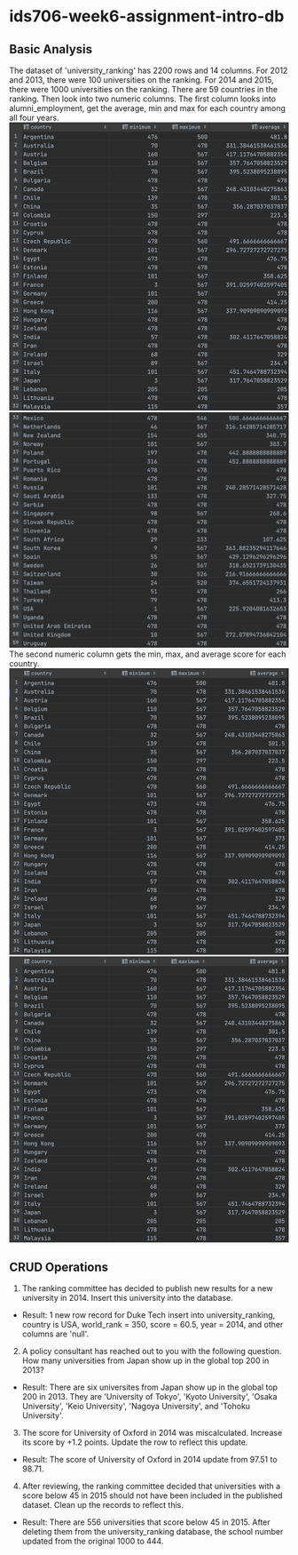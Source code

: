 # ids706-week6-assignment-intro-db

## Basic Analysis
The dataset of 'university_ranking' has 2200 rows and 14 columns. For 2012 and 2013, there were 100 universities on the ranking. For 2014 and 2015, there were 1000 universities on the ranking. There are 59 countries in the ranking.
Then look into two numeric columns. The first column looks into alumni_employment, get the average, min and max for each country among all four years. 
![alumni_employment](alumni_employment.png)
![alumni_employment2](alumni_employment2.png)
The second numeric column gets the min, max, and average score for each country. 
![score1](score1.png)
![score2](score2.png)


## CRUD Operations
1. The ranking committee has decided to publish new results for a new university in 2014. Insert this university into the database.
- Result: 1 new row record for Duke Tech insert into university_ranking, country is USA, world_rank = 350, score = 60.5, year = 2014, and other columns are 'null'. 

2. A policy consultant has reached out to you with the following question. How many universities from Japan show up in the global top 200 in 2013?
- Result: There are six universites from Japan show up in the global top 200 in 2013. They are 'University of Tokyo', 'Kyoto University', 'Osaka University', 'Keio University', 'Nagoya University', and 'Tohoku University'. 

3. The score for University of Oxford in 2014 was miscalculated. Increase its score by +1.2 points. Update the row to reflect this update.
- Result: The score of University of Oxford in 2014 update from 97.51 to 98.71. 

4. After reviewing, the ranking committee decided that universities with a score below 45 in 2015 should not have been included in the published dataset. Clean up the records to reflect this.
- Result: There are 556 universities that score below 45 in 2015. After deleting them from the university_ranking database, the school number updated from the original 1000 to 444. 

